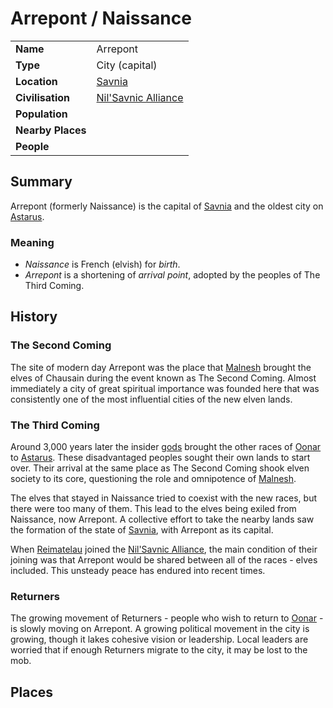 # Arrepont / Naissance

|||
| --- | --- |
| **Name** | Arrepont | place.4
| **Type** | City (capital) |
| **Location** | [Savnia](../../civilisations/nilsavnic-alliance/states/savnia.md) |
| **Civilisation** | [Nil'Savnic Alliance](../../civilisations/nilsavnic-alliance/nilsavnic-alliance.md) |
| **Population** | |
| **Nearby Places** | |
| **People** | |

## Summary

Arrepont (formerly Naissance) is the capital of [Savnia](../../civilisations/nilsavnic-alliance/states/savnia.md) and the oldest city on [Astarus](../../planes/astarus.md).

### Meaning

- *Naissance* is French (elvish) for *birth*.
- *Arrepont* is a shortening of *arrival point*, adopted by the peoples of The Third Coming.

## History

### The Second Coming

The site of modern day Arrepont was the place that [Malnesh](../../gods/deities/malnesh.md) brought the elves of Chausain during the event known as The Second Coming. Almost immediately a city of great spiritual importance was founded here that was consistently one of the most influential cities of the new elven lands. 

### The Third Coming

Around 3,000 years later the insider [gods](../../gods/gods.md) brought the other races of [Oonar](../../planes/oonar.md) to [Astarus](../../planes/astarus.md). These disadvantaged peoples sought their own lands to start over. Their arrival at the same place as The Second Coming shook elven society to its core, questioning the role and omnipotence of [Malnesh](../../gods/deities/malnesh.md).

The elves that stayed in Naissance tried to coexist with the new races, but there were too many of them. This lead to the elves being exiled from Naissance, now Arrepont. A collective effort to take the nearby lands saw the formation of the state of [Savnia](../../civilisations/nilsavnic-alliance/states/savnia.md), with Arrepont as its capital.

When [Reimatelau](../../civilisations/nilsavnic-alliance/states/reimatelau.md) joined the [Nil'Savnic Alliance](../../civilisations/nilsavnic-alliance/nilsavnic-alliance.md), the main condition of their joining was that Arrepont would be shared between all of the races - elves included. This unsteady peace has endured into recent times.

### Returners

The growing movement of Returners - people who wish to return to [Oonar](../../planes/oonar.md) - is slowly moving on Arrepont. A growing political movement in the city is growing, though it lakes cohesive vision or leadership. Local leaders are worried that if enough Returners migrate to the city, it may be lost to the mob.

## Places
